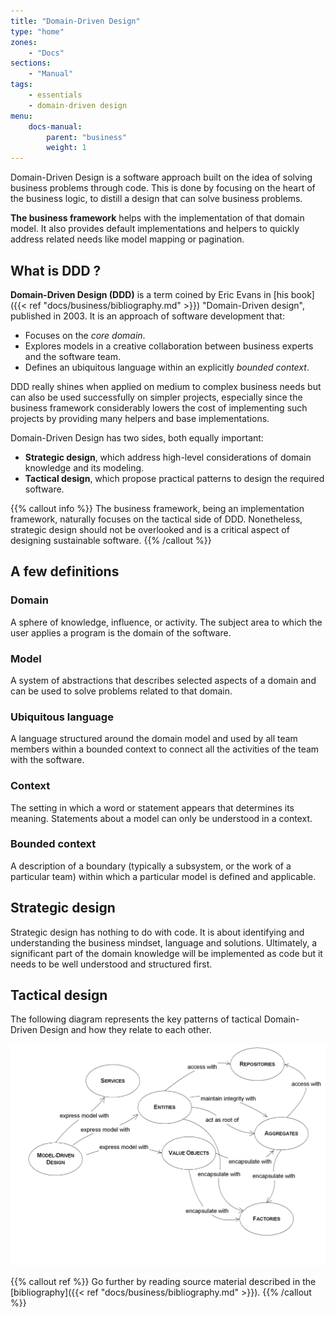 ```yaml
---
title: "Domain-Driven Design"
type: "home"
zones:
    - "Docs"
sections:
    - "Manual"    
tags:
    - essentials
    - domain-driven design
menu:
    docs-manual:
        parent: "business" 
        weight: 1
---
```


Domain-Driven Design is a software approach built on the idea of solving business problems through code. This is done by 
focusing on the heart of the business logic, to distill a design that can solve business problems.

**The business framework** helps with the implementation of that domain model. It also provides default implementations and 
helpers to quickly address related needs like model mapping or pagination. 

## What is DDD ?

**Domain-Driven Design (DDD)** is a term coined by Eric Evans in [his book]({{< ref "docs/business/bibliography.md" >}}) 
"Domain-Driven design", published in 2003. It is an approach of software development that:

* Focuses on the _core domain_.
* Explores models in a creative collaboration between business experts and the software team.
* Defines an ubiquitous language within an explicitly _bounded context_.

DDD really shines when applied on medium to complex business needs but can also be used successfully on simpler projects, 
especially since the business framework considerably lowers the cost of implementing such projects by providing many 
helpers and base implementations.

Domain-Driven Design has two sides, both equally important: 

* **Strategic design**, which address high-level considerations of domain knowledge and its modeling.
* **Tactical design**, which propose practical patterns to design the required software.

{{% callout info %}}
The business framework, being an implementation framework, naturally focuses on the tactical side of DDD. Nonetheless,
strategic design should not be overlooked and is a critical aspect of designing sustainable software.
{{% /callout %}}

## A few definitions

### Domain
A sphere of knowledge, influence, or activity. The subject area to which the user applies a program is the domain of the software.

### Model
A system of abstractions that describes selected aspects of a domain and can be used to solve problems related to that domain.

### Ubiquitous language
A language structured around the domain model and used by all team members within a bounded context to connect all the activities of the team with the software.

### Context
The setting in which a word or statement appears that determines its meaning. Statements about a model can only be understood in a context.

### Bounded context
A description of a boundary (typically a subsystem, or the work of a particular team) within which a particular model is defined and applicable.

## Strategic design

Strategic design has nothing to do with code. It is about identifying and understanding the business mindset, language and 
solutions. Ultimately, a significant part of the domain knowledge will be implemented as code but it needs to be well
understood and structured first.

## Tactical design

The following diagram represents the key patterns of tactical Domain-Driven Design and how they relate to each other. 

![Tactical domain-driven design](img/all-domain.png)

{{% callout ref %}}
Go further by reading source material described in the [bibliography]({{< ref "docs/business/bibliography.md" >}}).
{{% /callout %}}
